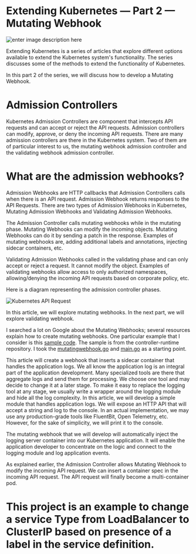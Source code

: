 # Extending Kubernetes — Part 2 — Mutating Webhook

![enter image description here](https://raw.githubusercontent.com/krvarma/mutating-webhook/master/images/extending_kubernetes_mutating_webhook.png?token=AA46XG3KLIZ2ROIABPDJMDK7UEGXE)

Extending Kubernetes is a series of articles that explore different options available to extend the Kubernetes system's functionality. The series discusses some of the methods to extend the functionality of Kubernetes.

In this part 2 of the series, we will discuss how to develop a Mutating Webhook.

# Admission Controllers

Kubernetes Admission Controllers are component that intercepts API requests and can accept or reject the API requests. Admission controllers can modify, approve, or deny the incoming API requests. There are many admission controllers are there in the Kubernetes system. Two of them are of particular interest to us, the mutating webhook admission controller and the validating webhook admission controller.

# What are the admission webhooks?

Admission Webhooks are HTTP callbacks that Admission Controllers calls when there is an API request. Admission Webhook returns responses to the API Requests. There are two types of Admission Webhooks in Kubernetes, Mutating Admission Webhooks and Validating Admission Webhooks.

The Admission Controller calls mutating webhooks while in the mutating phase. Mutating Webhooks can modify the incoming objects. Mutating Webhooks can do it by sending a patch in the response. Examples of mutating webhooks are, adding additional labels and annotations, injecting sidecar containers, etc.

Validating Admission Webhooks called in the validating phase and can only accept or reject a request. It cannot modify the object. Examples of validating webhooks allow access to only authorized namespaces, allowing/denying the incoming API requests based on corporate policy, etc.

Here is a diagram representing the admission controller phases.

![Kubernetes API Request](https://raw.githubusercontent.com/krvarma/mutating-webhook/master/images/Kubernetes%20API%20Request.jpeg?token=AA46XG2E5VY2MYRT7UNHKAC7R26GC)

In this article, we will explore mutating webhooks. In the next part, we will explore validating webhook.

I searched a lot on Google about the Mutating Webhooks; several resources explain how to create mutating webhooks. One particular example that I consider is this [sample code](https://github.com/kubernetes-sigs/controller-runtime/tree/master/examples/builtins). The sample is from the controller-runtime repository. I took the [mutatingwebhook.go](https://github.com/kubernetes-sigs/controller-runtime/blob/master/examples/builtins/mutatingwebhook.go) and [main.go](https://github.com/kubernetes-sigs/controller-runtime/blob/master/examples/builtins/main.go) as a starting point.

This article will create a webhook that inserts a sidecar container that handles the application logs. We all know the application log is an integral part of the application development. Many specialized tools are there that aggregate logs and send them for processing. We choose one tool and may decide to change it at a later stage. To make it easy to replace the logging tool at any stage, we usually write a wrapper around the logging module and hide all the log complexity. In this article, we will develop a simple module that handles application logs. We will expose an HTTP API that will accept a string and log to the console. In an actual implementation, we may use any production-grade tools like FluentBit, Open Telemetry, etc. However, for the sake of simplicity, we will print it to the console.

The mutating webhook that we will develop will automatically inject the logging server container into our Kubernetes application. It will enable the application developer to concentrate on the logic and connect to the logging module and log application events.

As explained earlier, the Admission Controller allows Mutating Webhook to modify the incoming API request. We can insert a container spec in the incoming API request. The API request will finally become a multi-container pod.

# This project is an example to change a service Type from LoadBalancer to ClusterIP based on presence of a label in the service definition.